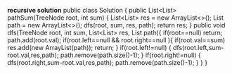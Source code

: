 **recursive solution**
public class Solution {
public List<List<Integer>> pathSum(TreeNode root, int sum) {
List<List<Integer>> res = new ArrayList<>();
List<Integer> path = new ArrayList<>();
dfs(root, sum, res, path);
return res;
}
public void dfs(TreeNode root, int sum, List<List<Integer>> res, List<Integer> path){
if(root==null) return;
path.add(root.val);
if(root.left==null && root.right==null ){
if(root.val==sum)
res.add(new ArrayList<Integer>(path));
return;
}
if(root.left!=null) {
dfs(root.left,sum-root.val,res,path);
path.remove(path.size()-1);
}
if(root.right!=null) {
dfs(root.right,sum-root.val,res,path);
path.remove(path.size()-1);
}
}
}